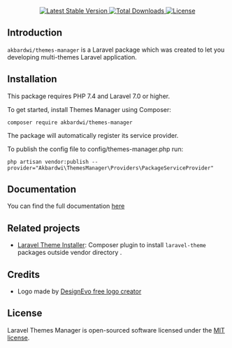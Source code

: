 <p align="center">
    <a href="https://packagist.org/packages/akbardwi/themes-manager">
        <img src="https://poser.pugx.org/akbardwi/themes-manager/v" alt="Latest Stable Version">
    </a>
    <a href="https://packagist.org/packages/akbardwi/themes-manager">
        <img src="https://poser.pugx.org/akbardwi/themes-manager/downloads" alt="Total Downloads">
    </a>
    <a href="https://packagist.org/packages/akbardwi/themes-manager">
        <img src="https://poser.pugx.org/akbardwi/themes-manager/license" alt="License">
    </a>
</p>

<!-- omit in toc -->
## Introduction
<code>akbardwi/themes-manager</code> is a Laravel package which was created to let you developing multi-themes Laravel application.

<!-- omit in toc -->
## Installation
This package requires PHP 7.4 and Laravel 7.0 or higher.

To get started, install Themes Manager using Composer:
```shell
composer require akbardwi/themes-manager
```

The package will automatically register its service provider.

To publish the config file to config/themes-manager.php run:
```shell
php artisan vendor:publish --provider="Akbardwi\ThemesManager\Providers\PackageServiceProvider"
```

## Documentation
You can find the full documentation [here](https://themes-manager.netlify.app)

<!-- omit in toc -->
## Related projects
- [Laravel Theme Installer](https://github.com/akbardwi/laravel-theme-installer): Composer plugin to install `laravel-theme` packages outside vendor directory .

<!-- omit in toc -->
## Credits
- Logo made by [DesignEvo free logo creator](https://www.designevo.com/logo-maker/)

<!-- omit in toc -->
## License
Laravel Themes Manager is open-sourced software licensed under the [MIT license](LICENSE).